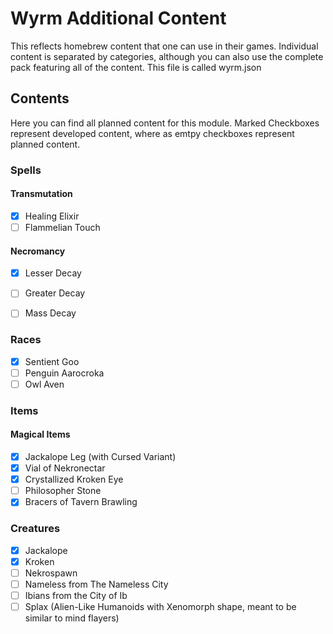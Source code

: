 # Wyrm Additional Content

This reflects homebrew content that one can use in their games. Individual content is separated by categories, although you can also use the complete pack featuring all of the content. 
This file is called wyrm.json

## Contents

Here you can find all planned content for this module. 
Marked Checkboxes represent developed content, where as emtpy checkboxes represent planned content.

### Spells

#### Transmutation

- [X] Healing Elixir
- [ ] Flammelian Touch

#### Necromancy

- [X] Lesser Decay
- [ ] Greater Decay
- [ ] Mass Decay


### Races

- [X] Sentient Goo
- [ ] Penguin Aarocroka
- [ ] Owl Aven

### Items

#### Magical Items
- [X] Jackalope Leg (with Cursed Variant)
- [X] Vial of Nekronectar
- [X] Crystallized Kroken Eye
- [ ] Philosopher Stone
- [X] Bracers of Tavern Brawling

### Creatures

- [X] Jackalope
- [X] Kroken
- [ ] Nekrospawn
- [ ] Nameless from The Nameless City
- [ ] Ibians from the City of Ib
- [ ] Splax (Alien-Like Humanoids with Xenomorph shape, meant to be similar to mind flayers)
